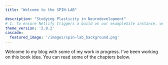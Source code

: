 ```yaml
---
title: "Welcome to the SPIN-LAB"

description: "Studying Plasticity in Neurodevelopment"
# 1. To ensure Netlify triggers a build on our exampleSite instance, we need to change a file in the exampleSite directory.
theme_version: '2.8.2'
cascade:
  featured_image: '/images/spin-lab_background.png'
---
```

Welcome to my blog with some of my work in progress. I've been working on this book idea. You can read some of the chapters below.
